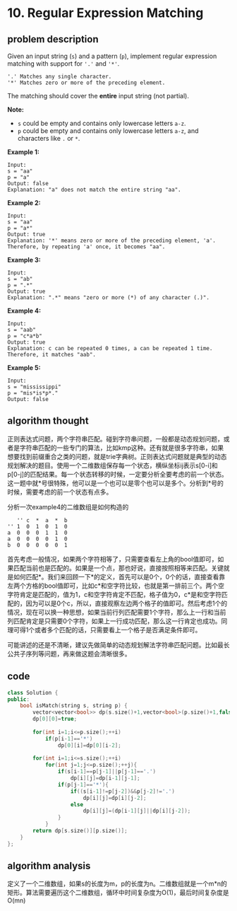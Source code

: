 # 10. Regular Expression Matching

## problem description

Given an input string \(`s`\) and a pattern \(`p`\), implement regular expression matching with support for `'.'` and `'*'`.

```text
'.' Matches any single character.
'*' Matches zero or more of the preceding element.
```

The matching should cover the **entire** input string \(not partial\).

**Note:**

* `s` could be empty and contains only lowercase letters `a-z`.
* `p` could be empty and contains only lowercase letters `a-z`, and characters like `.` or `*`.

**Example 1:**

```text
Input:
s = "aa"
p = "a"
Output: false
Explanation: "a" does not match the entire string "aa".
```

**Example 2:**

```text
Input:
s = "aa"
p = "a*"
Output: true
Explanation: '*' means zero or more of the preceding element, 'a'. Therefore, by repeating 'a' once, it becomes "aa".
```

**Example 3:**

```text
Input:
s = "ab"
p = ".*"
Output: true
Explanation: ".*" means "zero or more (*) of any character (.)".
```

**Example 4:**

```text
Input:
s = "aab"
p = "c*a*b"
Output: true
Explanation: c can be repeated 0 times, a can be repeated 1 time. Therefore, it matches "aab".
```

**Example 5:**

```text
Input:
s = "mississippi"
p = "mis*is*p*."
Output: false
```

## algorithm thought

正则表达式问题，两个字符串匹配。碰到字符串问题，一般都是动态规划问题，或者是字符串匹配的一些专门的算法，比如kmp这种。还有就是很多字符串，如果想要找到前缀重合之类的问题，就是trie字典树。正则表达式问题就是典型的动态规划解决的题目。使用一个二维数组保存每一个状态，横纵坐标ij表示s\[0-i\]和p\[0-j\]的匹配结果。每一个状态转移的时候，一定要分析全要考虑的前一个状态。这一题中就\*号很特殊，他可以是一个也可以是零个也可以是多个。分析到\*号的时候，需要考虑的前一个状态有点多。

分析一次example4的二维数组是如何构造的

```text
   '' c  *  a  *  b
'' 1  0  1  0  1  0
a  0  0  0  1  1  0
a  0  0  0  0  1  0
b  0  0  0  0  0  1
```

首先考虑一般情况，如果两个字符相等了，只需要查看左上角的bool值即可，如果匹配当前也是匹配的。如果是一个点，那也好说，直接按照相等来匹配。关键就是如何匹配\*。我们来回顾一下\*的定义，首先可以是0个，0个的话，直接查看靠左两个方格的bool值即可，比如c\*和空字符比较，也就是第一排前三个。两个空字符肯定是匹配的，值为1，c和空字符肯定不匹配，格子值为0，c\*是和空字符匹配的，因为可以是0个c，所以，直接观察左边两个格子的值即可。然后考虑1个的情况，现在可以换一种思想，如果当前行列匹配需要1个字符，那么上一行和当前列匹配肯定是只需要0个字符，如果上一行成功匹配，那么这一行肯定也成功。同理可得1个或者多个匹配的话，只需要看上一个格子是否满足条件即可。

可能讲述的还是不清晰，建议先做简单的动态规划解法字符串匹配问题。比如最长公共子序列等问题，再来做这题会清晰很多。

## code

```cpp
class Solution {
public:
    bool isMatch(string s, string p) {
        vector<vector<bool>> dp(s.size()+1,vector<bool>(p.size()+1,false));
        dp[0][0]=true;
        
        for(int i=1;i<=p.size();++i)
            if(p[i-1]=='*')
                dp[0][i]=dp[0][i-2];
        
        for(int i=1;i<=s.size();++i)
            for(int j=1;j<=p.size();++j){
                if(s[i-1]==p[j-1]||p[j-1]=='.')
                    dp[i][j]=dp[i-1][j-1];
                if(p[j-1]=='*'){
                    if((s[i-1]!=p[j-2])&&p[j-2]!='.')
                        dp[i][j]=dp[i][j-2];
                    else
                        dp[i][j]=(dp[i-1][j]||dp[i][j-2]);
                }
            }
        return dp[s.size()][p.size()];
    }
};
```

## algorithm analysis

定义了一个二维数组，如果s的长度为m，p的长度为n。二维数组就是一个m\*n的矩形。算法需要遍历这个二维数组，循环中时间复杂度为O\(1\)，最后时间复杂度是O\(mn\)

